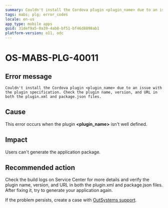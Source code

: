 ```yaml
---
summary: Couldn't install the Cordova plugin <plugin_name> due to an issue with the plugin specification. Check the plugin name, version, and URL in both the plugin.xml and package.json files.
tags: mabs; plg; error_codes
locale: en-us
app_type: mobile apps
guid: 31def9a5-0a39-4ab8-bf51-bf46d8898ab1
platform-version: o11, odc
---
```


# OS-MABS-PLG-40011

## Error message

`Couldn't install the Cordova plugin <plugin_name> due to an issue with the
plugin specification. Check the plugin name, version, and URL in both the
plugin.xml and package.json files.`

## Cause

This error occurs when the plugin **&lt;plugin_name&gt;** isn't well defined.

## Impact

Users can't generate the application package.

## Recommended action

Check the build logs on Service Center for more details and verify the plugin
name, version, and URL in both the plugin.xml and package.json files. After fixing
it, try to generate your application again.

If the problem persists, create a case with [OutSystems
support](https://www.outsystems.com/support/portal/open-support-case?ErrorCode=OS-MABS-PLG-40011).
